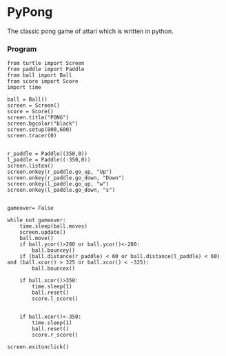 # PyPong

The classic pong game of attari which is written in python.

### Program

    from turtle import Screen
    from paddle import Paddle
    from ball import Ball
    from score import Score
    import time

    ball = Ball()
    screen = Screen()
    score = Score()
    screen.title("PONG")
    screen.bgcolor("black")
    screen.setup(800,600)
    screen.tracer(0)


    r_paddle = Paddle((350,0))
    l_paddle = Paddle((-350,0))
    screen.listen()
    screen.onkey(r_paddle.go_up, "Up")
    screen.onkey(r_paddle.go_down, "Down")
    screen.onkey(l_paddle.go_up, "w")
    screen.onkey(l_paddle.go_down, "s")


    gameover= False

    while not gameover:
        time.sleep(ball.moves)
        screen.update()
        ball.move()
        if ball.ycor()>280 or ball.ycor()<-280:
            ball.bouncey()
        if (ball.distance(r_paddle) < 60 or ball.distance(l_paddle) < 60) and (ball.xcor() > 325 or ball.xcor() < -325):
            ball.bouncex() 

        if ball.xcor()>350:
            time.sleep(1)
            ball.reset()
            score.l_score()


        if ball.xcor()<-350:
            time.sleep(1)
            ball.reset()
            score.r_score()

    screen.exitonclick()

